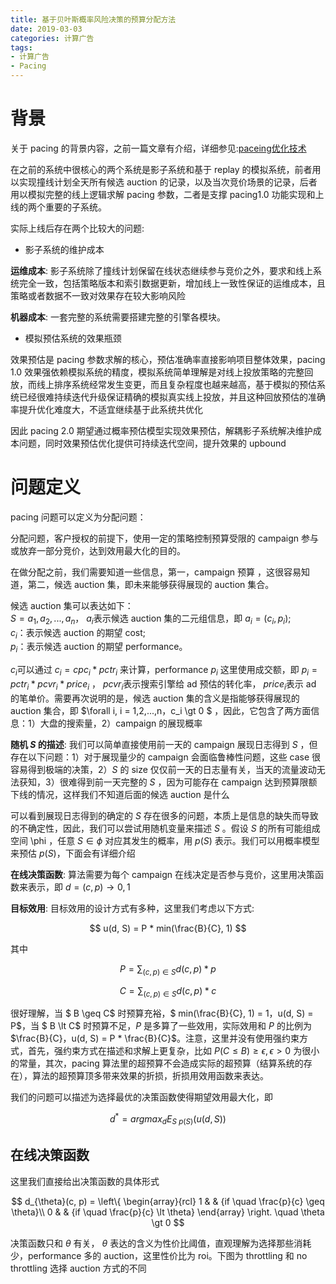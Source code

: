 ```yaml
---
title: 基于贝叶斯概率风险决策的预算分配方法
date: 2019-03-03
categories: 计算广告
tags:
- 计算广告
- Pacing
---
```


# 背景

关于 pacing 的背景内容，之前一篇文章有介绍，详细参见:[paceing优化技术](https://jadee.github.io/计算广告/2019/03/02/pacing优化技术/)

在之前的系统中很核心的两个系统是影子系统和基于 replay 的模拟系统，前者用以实现撞线计划全天所有候选 auction 的记录，以及当次竞价场景的记录，后者用以模拟完整的线上逻辑求解 pacing 参数，二者是支撑 pacing1.0 功能实现和上线的两个重要的子系统。

<!--more-->

实际上线后存在两个比较大的问题:

* 影子系统的维护成本

**运维成本**: 影子系统除了撞线计划保留在线状态继续参与竞价之外，要求和线上系 统完全一致，包括策略版本和索引数据更新，增加线上一致性保证的运维成本，且策略或者数据不一致对效果存在较大影响风险

**机器成本**: 一套完整的系统需要搭建完整的引擎各模块。

* 模拟预估系统的效果瓶颈

效果预估是 pacing 参数求解的核心，预估准确率直接影响项目整体效果，pacing 1.0 效果强依赖模拟系统的精度，模拟系统简单理解是对线上投放策略的完整回放，而线上排序系统经常发生变更，而且复杂程度也越来越高，基于模拟的预估系统已经很难持续迭代升级保证精确的模拟真实线上投放，并且这种回放预估的准确率提升优化难度大，不适宜继续基于此系统共优化

因此 pacing 2.0 期望通过概率预估模型实现效果预估，解耦影子系统解决维护成本问题，同时效果预估优化提供可持续迭代空间，提升效果的 upbound

# 问题定义

pacing 问题可以定义为分配问题：

分配问题，客户授权的前提下，使用一定的策略控制预算受限的 campaign 参与或放弃一部分竞价，达到效用最大化的目的。

在做分配之前，我们需要知道一些信息，第一，campaign 预算 ，这很容易知道，第二，候选 auction 集，即未来能够获得展现的 auction 集合。

候选 auction 集可以表达如下：<br>
$S = {a_1, a_2, ..., a_n}$， $a_i$表示候选 auction 集的二元组信息，即 $a_i = (c_i, p_i)$;<br>
$c_i$：表示候选 auction 的期望 cost;<br>
$p_i$：表示候选 auction 的期望 performance。 

$c_i$可以通过 $c_i = cpc_i * pctr_i$ 来计算，performance $p_i$ 这里使用成交额，即 $p_i = pctr_i * pcvr_i * price_i$ ， $pcvr_i$表示搜索引擎给 ad 预估的转化率， $price_i$表示 ad 的笔单价。需要再次说明的是，候选 auction 集的含义是指能够获得展现的 auction 集合，即 $\forall i, i = 1,2,...,n，c_i \gt 0 $ ，因此，它包含了两方面信息：1）大盘的搜索量，2）campaign 的展现概率

**随机 $S$ 的描述**: 我们可以简单直接使用前一天的 campaign 展现日志得到 $S$ ，但存在以下问题：1）对于展现量少的 campaign 会面临鲁棒性问题，这些 case 很容易得到极端的决策，2）$S$ 的 size 仅仅前一天的日志量有关，当天的流量波动无法获知，3）很难得到前一天完整的 $S$ ，因为可能存在 campaign 达到预算限额下线的情况，这样我们不知道后面的候选 auction 是什么

可以看到展现日志得到的确定的 $S$ 存在很多的问题，本质上是信息的缺失而导致的不确定性，因此，我们可以尝试用随机变量来描述 $S$ 。假设 $S$ 的所有可能组成空间 \phi ，任意 $S \in \phi$ 对应其发生的概率，用 $p(S)$ 表示。我们可以用概率模型来预估 $p(S)$，下面会有详细介绍

**在线决策函数**: 算法需要为每个 campaign 在线决定是否参与竞价，这里用决策函数来表示，即 $d = (c, p) \rightarrow {0, 1}$

**目标效用**: 目标效用的设计方式有多种，这里我们考虑以下方式:

$$ u(d, S) = P * min(\frac{B}{C}, 1) $$

其中

$$ P = \sum_{(c,p) \in S} d(c, p) * p $$

$$ C = \sum_{(c,p) \in S} d(c, p) * c $$

很好理解，当 $ B \geq C$ 时预算充裕，$ min(\frac{B}{C}, 1) = 1，u(d, S) = P$，当 $ B \lt C$ 时预算不足，$P$ 是多算了一些效用，实际效用和 $P$ 的比例为 $\frac{B}{C}，u(d, S) = P * \frac{B}{C}$。注意，这里并没有使用强约束方式，首先，强约束方式在描述和求解上更复杂，比如 $P(C \leq B) \geq \epsilon, \epsilon \gt 0$ 为很小的常量，其次，pacing 算法里的超预算不会造成实际的超预算（结算系统的存在），算法的超预算顶多带来效果的折损，折损用效用函数来表达。

我们的问题可以描述为选择最优的决策函数使得期望效用最大化，即

$$ d^{*} = argmax_{d} E_{S ~ p(S)} (u(d, S))$$

## 在线决策函数

这里我们直接给出决策函数的具体形式

$$ d_{\theta}(c, p) = \left\{
\begin{array}{rcl}
1       &      & {if \quad \frac{p}{c} \geq \theta}\\
0       &      & {if \quad \frac{p}{c} \lt \theta}
\end{array} \right. 
\quad \theta \gt 0
$$

决策函数只和 $\theta$ 有关， $\theta$ 表达的含义为性价比阈值，直观理解为选择那些消耗少，performance 多的 auction，这里性价比为 roi。下图为 throttling 和 no throttling 选择 auction 方式的不同


